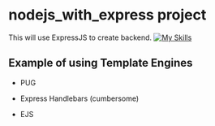 # nodejs_with_express project

This will use ExpressJS to create backend.
[![My Skills](https://skillicons.dev/icons?i=express)](https://skillicons.dev)

## Example of using Template Engines

- PUG

- Express Handlebars (cumbersome)

- EJS


